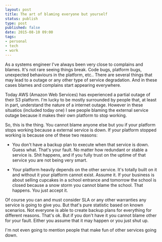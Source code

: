 ```yaml
--- 
layout: post
title: The art of blaming everyone but yourself
status: publish
type: post
published: false
date: 2015-08-10 09:00
tags: 
- personal
- tech
- work
---
```


As a systems engineer I've always been very close to complains and blames. It's not rare seeing things break. Code bugs, platform bugs, unexpected behaviours in the platform, etc.. There are several things that may lead to a outage or any other type of service degradation. And in these cases blames and complains start appearing everywhere.

Today AWS (Amazon Web Services) has experienced a partial outage of their S3 platform. I'm lucky to be mostly surrounded by people that, at least in part, understand the nature of a internet outage. However in these situatios (included today one) I see people blaming the external service outage because it makes their own platform to stop working.

So, this is the thing. You cannot blame anyone else but you if your platform stops working because a external service is down. If your platform stopped working is because one of these two reasons:

* You don't have a backup plan to execute when that service is down. Guess what. That's your fault. No matter how redundant or stable a service is. Shit happens, and if you fully trust on the uptime of that service you are not being very smart.

* Your platform heavily depends on the other service. It's totally built on it and without it your platform cannot exist. Assume it. If your business is about selling cupcakes in a school entrance and tomorrow the school is closed because a snow storm you cannot blame the school. That happens. You just accept it.


Of course you can and must consider SLA or any other warranties any service is going to give you. But that's pure statistic based on known scenarios. Not everyone is able to create backup plans for everything for different reasons. That's ok. But if you don't have it you cannot blame other for your fault. Either you assume that it may happen or you just shut up.

I'm not even going to mention people that make fun of other services going down.
